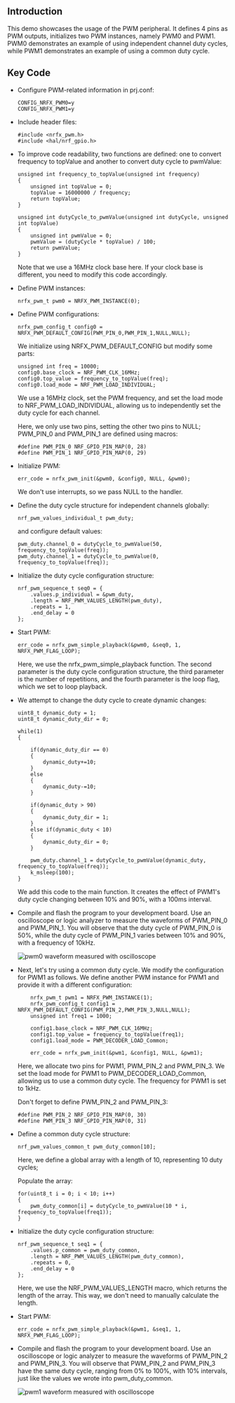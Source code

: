 ## Introduction
This demo showcases the usage of the PWM peripheral. It defines 4 pins as PWM outputs, initializes two PWM instances, namely PWM0 and PWM1. PWM0 demonstrates an example of using independent channel duty cycles, while PWM1 demonstrates an example of using a common duty cycle.

## Key Code
* Configure PWM-related information in prj.conf:
    ```
    CONFIG_NRFX_PWM0=y
    CONFIG_NRFX_PWM1=y
    ```
* Include header files:
    ```
    #include <nrfx_pwm.h>
    #include <hal/nrf_gpio.h>
    ```
* To improve code readability, two functions are defined: one to convert frequency to topValue and another to convert duty cycle to pwmValue:
    ```
    unsigned int frequency_to_topValue(unsigned int frequency)
    {
        unsigned int topValue = 0;
        topValue = 16000000 / frequency;
        return topValue;
    }

    unsigned int dutyCycle_to_pwmValue(unsigned int dutyCycle, unsigned int topValue)
    {
        unsigned int pwmValue = 0;
        pwmValue = (dutyCycle * topValue) / 100;
        return pwmValue;
    }
    ```
    Note that we use a 16MHz clock base here. If your clock base is different, you need to modify this code accordingly.

* Define PWM instances:
  ```
  nrfx_pwm_t pwm0 = NRFX_PWM_INSTANCE(0);
  ```
* Define PWM configurations:
  ```
  nrfx_pwm_config_t config0 = NRFX_PWM_DEFAULT_CONFIG(PWM_PIN_0,PWM_PIN_1,NULL,NULL);
  ```
  We initialize using NRFX_PWM_DEFAULT_CONFIG but modify some parts:
  ```
  unsigned int freq = 10000;
  config0.base_clock = NRF_PWM_CLK_16MHz;
  config0.top_value = frequency_to_topValue(freq);
  config0.load_mode = NRF_PWM_LOAD_INDIVIDUAL;
  ```
  We use a 16MHz clock, set the PWM frequency, and set the load mode to NRF_PWM_LOAD_INDIVIDUAL, allowing us to independently set the duty cycle for each channel.

  Here, we only use two pins, setting the other two pins to NULL;
  PWM_PIN_0 and PWM_PIN_1 are defined using macros:
  ```
  #define PWM_PIN_0 NRF_GPIO_PIN_MAP(0, 28)
  #define PWM_PIN_1 NRF_GPIO_PIN_MAP(0, 29)
  ```
* Initialize PWM:
  ```
  err_code = nrfx_pwm_init(&pwm0, &config0, NULL, &pwm0);
  ```
  We don't use interrupts, so we pass NULL to the handler.
* Define the duty cycle structure for independent channels globally:
    ```
    nrf_pwm_values_individual_t pwm_duty;
    ```
    and configure default values:
    ```
    pwm_duty.channel_0 = dutyCycle_to_pwmValue(50, frequency_to_topValue(freq));
    pwm_duty.channel_1 = dutyCycle_to_pwmValue(0, frequency_to_topValue(freq));
    ```
* Initialize the duty cycle configuration structure:
    ```
    nrf_pwm_sequence_t seq0 = {
		.values.p_individual = &pwm_duty,
		.length = NRF_PWM_VALUES_LENGTH(pwm_duty),
		.repeats = 1,
		.end_delay = 0
	};

    ```
* Start PWM:
    ```
    err_code = nrfx_pwm_simple_playback(&pwm0, &seq0, 1, NRFX_PWM_FLAG_LOOP);
    ```
    Here, we use the nrfx_pwm_simple_playback function. The second parameter is the duty cycle configuration structure, the third parameter is the number of repetitions, and the fourth parameter is the loop flag, which we set to loop playback.

* We attempt to change the duty cycle to create dynamic changes:
    ```
    uint8_t dynamic_duty = 1;
    uint8_t dynamic_duty_dir = 0;

    while(1)
    {
        
        if(dynamic_duty_dir == 0)
        {
            dynamic_duty+=10;
        }
        else
        {
            dynamic_duty-=10;
        }

        if(dynamic_duty > 90)
        {
            dynamic_duty_dir = 1;
        }
        else if(dynamic_duty < 10)
        {
            dynamic_duty_dir = 0;
        }
        
        pwm_duty.channel_1 = dutyCycle_to_pwmValue(dynamic_duty, frequency_to_topValue(freq));
        k_msleep(100);
    }

    ```
    We add this code to the main function. It creates the effect of PWM1's duty cycle changing between 10% and 90%, with a 100ms interval.
* Compile and flash the program to your development board. Use an oscilloscope or logic analyzer to measure the waveforms of PWM_PIN_0 and PWM_PIN_1. You will observe that the duty cycle of PWM_PIN_0 is 50%, while the duty cycle of PWM_PIN_1 varies between 10% and 90%, with a frequency of 10kHz.

   ![pwm0 waveform measured with oscilloscope](/gif/pwm0.gif)

* Next, let's try using a common duty cycle. We modify the configuration for PWM1 as follows. We define another PWM instance for PWM1 and provide it with a different configuration:
    ```
        nrfx_pwm_t pwm1 = NRFX_PWM_INSTANCE(1);
        nrfx_pwm_config_t config1 = NRFX_PWM_DEFAULT_CONFIG(PWM_PIN_2,PWM_PIN_3,NULL,NULL);
        unsigned int freq1 = 1000;

        config1.base_clock = NRF_PWM_CLK_16MHz;
        config1.top_value = frequency_to_topValue(freq1);
        config1.load_mode = PWM_DECODER_LOAD_Common;

        err_code = nrfx_pwm_init(&pwm1, &config1, NULL, &pwm1);
    ```
    Here, we allocate two pins for PWM1, PWM_PIN_2 and PWM_PIN_3. We set the load mode for PWM1 to PWM_DECODER_LOAD_Common, allowing us to use a common duty cycle. The frequency for PWM1 is set to 1kHz.

    Don't forget to define PWM_PIN_2 and PWM_PIN_3:
    ```
    #define PWM_PIN_2 NRF_GPIO_PIN_MAP(0, 30)
    #define PWM_PIN_3 NRF_GPIO_PIN_MAP(0, 31)
    ```
* Define a common duty cycle structure:
    ```
    nrf_pwm_values_common_t pwm_duty_common[10];
    ```
    Here, we define a global array with a length of 10, representing 10 duty cycles;

    Populate the array:
    ```
    for(uint8_t i = 0; i < 10; i++)
	{
		pwm_duty_common[i] = dutyCycle_to_pwmValue(10 * i, frequency_to_topValue(freq1));
	}
    ```
* Initialize the duty cycle configuration structure:
    ```
    nrf_pwm_sequence_t seq1 = {
        .values.p_common = pwm_duty_common,
        .length = NRF_PWM_VALUES_LENGTH(pwm_duty_common),
        .repeats = 0,
        .end_delay = 0
    };
    ```
    Here, we use the NRF_PWM_VALUES_LENGTH macro, which returns the length of the array. This way, we don't need to manually calculate the length.
* Start PWM:
    ```
    err_code = nrfx_pwm_simple_playback(&pwm1, &seq1, 1, NRFX_PWM_FLAG_LOOP);
    ```
* Compile and flash the program to your development board. Use an oscilloscope or logic analyzer to measure the waveforms of PWM_PIN_2 and PWM_PIN_3. You will observe that PWM_PIN_2 and PWM_PIN_3 have the same duty cycle, ranging from 0% to 100%, with 10% intervals, just like the values we wrote into pwm_duty_common.

   ![pwm1 waveform measured with oscilloscope](/gif/pwm1.gif)